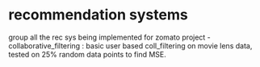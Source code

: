 # recommendation systems
 group all the rec sys being implemented for zomato project -collaborative_filtering : basic user based coll_filtering on movie lens data, tested on 25% random data points to find MSE.
